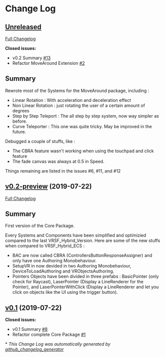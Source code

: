 # Change Log

## [Unreleased](https://github.com/Jamy4000/VRSF_DOTS/tree/HEAD)

[Full Changelog](https://github.com/Jamy4000/VRSF_DOTS/compare/v0.2-preview...HEAD)

**Closed issues:**

- v0.2 Summary [\#13](https://github.com/Jamy4000/VRSF_DOTS/issues/13)
- Refactor MoveAround Extension [\#2](https://github.com/Jamy4000/VRSF_DOTS/issues/2)

## Summary
Rewrote most of the Systems for the MoveAround package, including : 
- Linear Rotation : With acceleration and deceleration effect
- Non Linear Rotation : just rotating the user of a certain amount of degrees
- Step by Step Teleport : The all step by step system, now way simpler as before.
- Curve Teleporter : This one was quite tricky. May be improved in the future.

Debugged a couple of stuffs, like : 
- The CBRA feature wasn't working when using the touchpad and click feature
- The fade canvas was always at 0.5 in Speed.

Things remaining are listed in the issues #6, #11, and #12

## [v0.2-preview](https://github.com/Jamy4000/VRSF_DOTS/tree/v0.2-preview) (2019-07-22)
[Full Changelog](https://github.com/Jamy4000/VRSF_DOTS/compare/v0.1...v0.2-preview)

## Summary
First version of the Core Package.

Every Systems and Components have been simplified and optimizied compared to the last VRSF_Hybrid_Version. Here are some of the new stuffs when compared to VRSF_Hybrid_ECS :

- BAC are now called CBRA (ControllersButtonResponseAssigner) and only have one Authoring Monobehaviour.
- SetupVR in now devided in two Authoring Monobehaviour, DeviceToLoadAuthoring and VRObjectsAuthoring.
- Pointers Objects have been divided in three prefabs : BasicPointer (only check for Raycast), LaserPointer (Display a LineRenderer for the Pointer), and LaserPointerWithClick (Display a LineRenderer and let you click on objects like the UI using the trigger button).

## [v0.1](https://github.com/Jamy4000/VRSF_DOTS/tree/v0.1) (2019-07-22)
**Closed issues:**

- v0.1 Summary [\#8](https://github.com/Jamy4000/VRSF_DOTS/issues/8)
- Refactor complete Core Package [\#1](https://github.com/Jamy4000/VRSF_DOTS/issues/1)



\* *This Change Log was automatically generated by [github_changelog_generator](https://github.com/skywinder/Github-Changelog-Generator)*